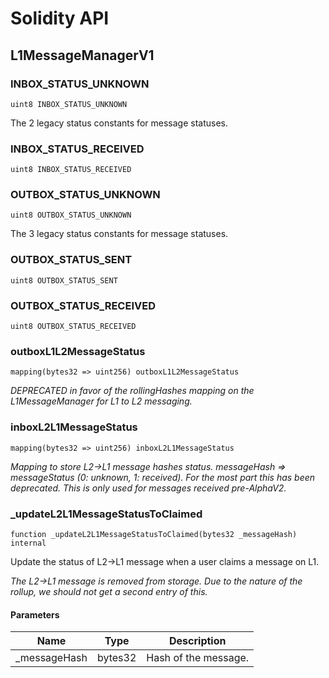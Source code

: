 # Solidity API

## L1MessageManagerV1

### INBOX_STATUS_UNKNOWN

```solidity
uint8 INBOX_STATUS_UNKNOWN
```

The 2 legacy status constants for message statuses.

### INBOX_STATUS_RECEIVED

```solidity
uint8 INBOX_STATUS_RECEIVED
```

### OUTBOX_STATUS_UNKNOWN

```solidity
uint8 OUTBOX_STATUS_UNKNOWN
```

The 3 legacy status constants for message statuses.

### OUTBOX_STATUS_SENT

```solidity
uint8 OUTBOX_STATUS_SENT
```

### OUTBOX_STATUS_RECEIVED

```solidity
uint8 OUTBOX_STATUS_RECEIVED
```

### outboxL1L2MessageStatus

```solidity
mapping(bytes32 => uint256) outboxL1L2MessageStatus
```

_DEPRECATED in favor of the rollingHashes mapping on the L1MessageManager for L1 to L2 messaging._

### inboxL2L1MessageStatus

```solidity
mapping(bytes32 => uint256) inboxL2L1MessageStatus
```

_Mapping to store L2->L1 message hashes status.
messageHash => messageStatus (0: unknown, 1: received).
For the most part this has been deprecated. This is only used for messages received pre-AlphaV2._

### _updateL2L1MessageStatusToClaimed

```solidity
function _updateL2L1MessageStatusToClaimed(bytes32 _messageHash) internal
```

Update the status of L2->L1 message when a user claims a message on L1.

_The L2->L1 message is removed from storage.
Due to the nature of the rollup, we should not get a second entry of this._

#### Parameters

| Name | Type | Description |
| ---- | ---- | ----------- |
| _messageHash | bytes32 | Hash of the message. |


